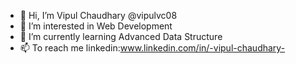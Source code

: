 - 👋 Hi, I’m Vipul Chaudhary @vipulvc08
- 👀 I’m interested in Web Development
- 🌱 I’m currently learning Advanced Data Structure
- 📫 To reach me
     linkedin:www.linkedin.com/in/-vipul-chaudhary-

